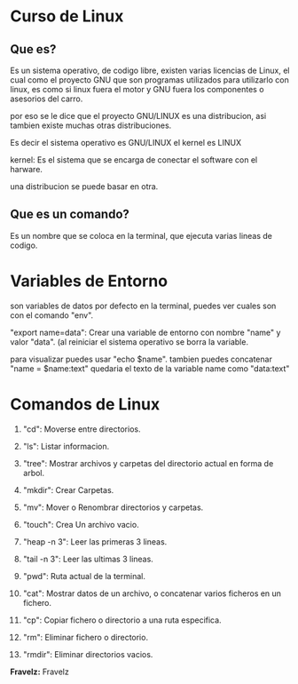 # Curso de Linux

## Que es?
Es un sistema operativo, de codigo libre, 
existen varias licencias de Linux, el cual 
como el proyecto GNU que son programas 
utilizados para utilizarlo con linux, es
como si linux fuera el motor y GNU fuera
los componentes o asesorios del carro.

por eso se le dice que el proyecto GNU/LINUX
es una distribucion, asi tambien existe 
muchas otras distribuciones.

Es decir el sistema operativo es GNU/LINUX
el kernel es LINUX

kernel: Es el sistema que se encarga de 
conectar el software con el harware.

una distribucion se puede basar en otra.

## Que es un comando?
Es un nombre que se coloca en la terminal,
que  ejecuta varias lineas de codigo.

# Variables de Entorno

son variables de datos por defecto en la 
terminal, puedes ver cuales son con el 
comando "env".

"export name=data": Crear una variable de entorno
con nombre "name" y valor "data". (al reiniciar
el sistema operativo se borra la variable.

para visualizar puedes usar "echo $name".
tambien puedes concatenar "name = $name:text"
quedaria el texto de la variable name como
"data:text"

# Comandos de Linux

1. "cd": Moverse entre directorios.
2. "ls": Listar informacion.

3. "tree": Mostrar archivos y carpetas del 
directorio actual en forma de arbol.

4. "mkdir": Crear Carpetas.

5. "mv": Mover o Renombrar directorios y 
carpetas.

6. "touch": Crea Un archivo vacio.
7. "heap -n 3": Leer las primeras 3 lineas.
8. "tail -n 3": Leer las ultimas 3 lineas.
9. "pwd": Ruta actual de la terminal.

10. "cat": Mostrar datos de un archivo, o 
concatenar varios ficheros en un fichero.

11. "cp": Copiar fichero o directorio a una ruta 
especifica.

12. "rm": Eliminar fichero o directorio.

13. "rmdir": Eliminar directorios vacios.

**Fravelz:** Fravelz

